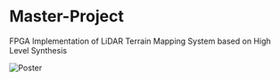 # Master-Project
FPGA Implementation of LiDAR Terrain Mapping System based on High Level Synthesis

![Poster](https://github.com/DonalJamesConneely/EE5115-Masters-Project_HLS-Terrain-Mapping/Poster.jpg)
